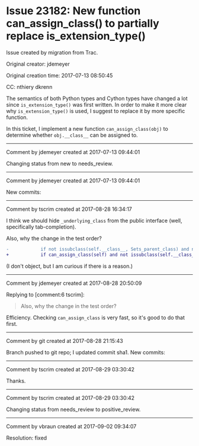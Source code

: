 # Issue 23182: New function can_assign_class() to partially replace is_extension_type()

Issue created by migration from Trac.

Original creator: jdemeyer

Original creation time: 2017-07-13 08:50:45

CC:  nthiery dkrenn

The semantics of both Python types and Cython types have changed a lot since `is_extension_type()` was first written. In order to make it more clear why `is_extension_type()` is used, I suggest to replace it by more specific function.

In this ticket, I implement a new function `can_assign_class(obj)` to determine whether `obj.__class__` can be assigned to.


---

Comment by jdemeyer created at 2017-07-13 09:44:01

Changing status from new to needs_review.


---

Comment by jdemeyer created at 2017-07-13 09:44:01

New commits:


---

Comment by tscrim created at 2017-08-28 16:34:17

I think we should hide `_underlying_class` from the public interface (well, specifically tab-completion).

Also, why the change in the test order?

```diff
-            if not issubclass(self.__class__, Sets_parent_class) and not is_extension_type(self.__class__):
+            if can_assign_class(self) and not issubclass(self.__class__, Sets_parent_class):
```

(I don't object, but I am curious if there is a reason.)


---

Comment by jdemeyer created at 2017-08-28 20:50:09

Replying to [comment:6 tscrim]:
> Also, why the change in the test order?

Efficiency. Checking `can_assign_class` is very fast, so it's good to do that first.


---

Comment by git created at 2017-08-28 21:15:43

Branch pushed to git repo; I updated commit sha1. New commits:


---

Comment by tscrim created at 2017-08-29 03:30:42

Thanks.


---

Comment by tscrim created at 2017-08-29 03:30:42

Changing status from needs_review to positive_review.


---

Comment by vbraun created at 2017-09-02 09:34:07

Resolution: fixed
